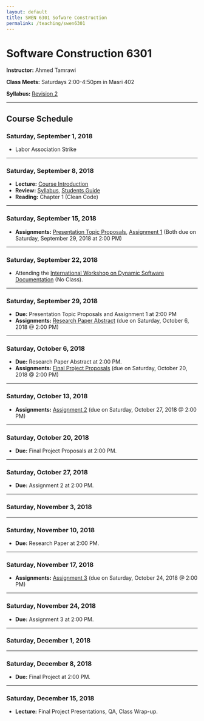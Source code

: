 ```yaml
---
layout: default
title: SWEN 6301 Sofware Construction
permalink: /teaching/swen6301
---
```


# Software Construction 6301

**Instructor:** Ahmed Tamrawi

**Class Meets:** Saturdays 2:00-4:50pm in Masri 402

**Syllabus:** [Revision 2](/teaching/swen6301-fall18/SWEN6301-syllabus-fall2018.pdf)

---

## Course Schedule

### Saturday, September 1, 2018
- Labor Association Strike

---

### Saturday, September 8, 2018
- **Lecture:** [Course Introduction](/teaching/swen6301-fall18/SWEN6301_Lecture_01.pdf)
- **Review:** [Syllabus](/teaching/swen6301-fall18/SWEN6301-syllabus-fall2018.pdf), [Students Guide](/teaching/swen6301-fall18/students-guide.pdf)
- **Reading:** Chapter 1 (Clean Code)

---

### Saturday, September 15, 2018
- **Assignments:** [Presentation Topic Proposals](), [Assignment 1]() (Both due on Saturday, September 29, 2018 at 2:00 PM)

---

### Saturday, September 22, 2018
- Attending the [International Workshop on Dynamic Software Documentation](https://dysdoc.github.io/) (No Class).

---

### Saturday, September 29, 2018
- **Due:** Presentation Topic Proposals and Assignment 1 at 2:00 PM
- **Assignments:** [Research Paper Abstract]() (due on Saturday, October 6, 2018 @ 2:00 PM)

---

### Saturday, October 6, 2018
- **Due:** Research Paper Abstract at 2:00 PM.
- **Assignments:** [Final Project Proposals]() (due on Saturday, October 20, 2018 @ 2:00 PM)

---

### Saturday, October 13, 2018
- **Assignments:** [Assignment 2]() (due on Saturday, October 27, 2018 @ 2:00 PM)

---

### Saturday, October 20, 2018
- **Due:** Final Project Proposals at 2:00 PM.

---

### Saturday, October 27, 2018
- **Due:** Assignment 2 at 2:00 PM.

---

### Saturday, November 3, 2018

---

### Saturday, November 10, 2018
- **Due:** Research Paper at 2:00 PM.

---

### Saturday, November 17, 2018
- **Assignments:** [Assignment 3]() (due on Saturday, October 24, 2018 @ 2:00 PM)

---

### Saturday, November 24, 2018
- **Due:** Assignment 3 at 2:00 PM.

---

### Saturday, December 1, 2018

---

### Saturday, December 8, 2018
- **Due:** Final Project at 2:00 PM.

---

### Saturday, December 15, 2018
- **Lecture:** Final Project Presentations, QA, Class Wrap-up.